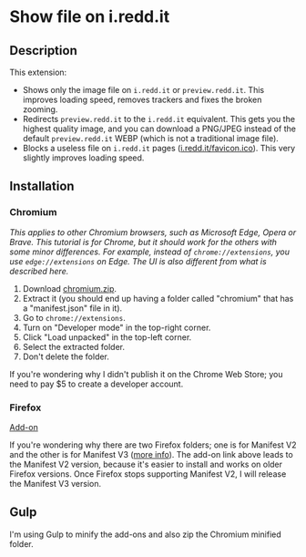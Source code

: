 # Show file on i.redd.it
## Description
This extension:
* Shows only the image file on `i.redd.it` or `preview.redd.it`. This improves loading speed, removes trackers and fixes the broken zooming.
* Redirects `preview.redd.it` to the `i.redd.it` equivalent. This gets you the highest quality image, and you can download a PNG/JPEG instead of the default `preview.redd.it` WEBP (which is not a traditional image file).
* Blocks a useless file on `i.redd.it` pages ([i.redd.it/favicon.ico](https://i.redd.it/favicon.ico)). This very slightly improves loading speed.

## Installation
### Chromium
*This applies to other Chromium browsers, such as Microsoft Edge, Opera or Brave.
This tutorial is for Chrome, but it should work for the others with some minor differences.
For example, instead of `chrome://extensions`, you use `edge://extensions` on Edge.
The UI is also different from what is described here.*

1. Download [chromium.zip](https://github.com/tigerros/show-file-on-ireddit/raw/master/chromium/chromium.zip).
2. Extract it (you should end up having a folder called "chromium" that has a "manifest.json" file in it).
3. Go to `chrome://extensions`.
4. Turn on "Developer mode" in the top-right corner.
5. Click "Load unpacked" in the top-left corner.
6. Select the extracted folder.
7. Don't delete the folder.

If you're wondering why I didn't publish it on the Chrome Web Store; you need to pay $5 to create a developer account.

### Firefox
[Add-on](https://addons.mozilla.org/en-US/firefox/addon/show-file-on-i-redd-it-mv2/)

If you're wondering why there are two Firefox folders;
one is for Manifest V2 and the other is for Manifest V3 ([more info](https://developer.chrome.com/docs/extensions/mv3/intro/)).
The add-on link above leads to the Manifest V2 version, because it's easier to install and works on older Firefox versions.
Once Firefox stops supporting Manifest V2, I will release the Manifest V3 version.

## Gulp
I'm using Gulp to minify the add-ons and also zip the Chromium minified folder.